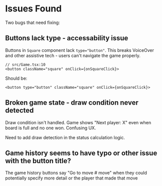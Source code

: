 # Issues Found

Two bugs that need fixing:

## Buttons lack type - accessability issue
Buttons in `Square` component lack `type="button"`. This breaks VoiceOver and other assistive tech - users can't navigate the game properly.

```tsx
// src/Game.tsx:10
<button className="square" onClick={onSquareClick}>
```

Should be:
```tsx
<button type="button" className="square" onClick={onSquareClick}>
```

## Broken game state - draw condition never detected
Draw condition isn't handled. Game shows "Next player: X" even when board is full and no one won. Confusing UX.

Need to add draw detection in the status calculation logic.

## Game history seems to have typo or other issue with the button title?
The game history buttons say "Go to move # move" when they could potentially specify more detail or
the player that made that move


